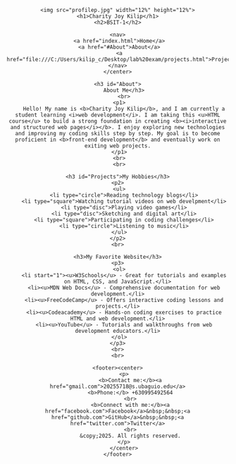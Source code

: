 <!DOCTYPE html>
<html><center>
    <title>Laboratory Exam - Charity Joy Kilip</title>

    <img src="profilep.jpg" width="12%" height="12%">
    <h1>Charity Joy Kilip</h1>
    <h2>BSIT-1</h2>

    <nav>
     <a href="index.html">Home</a>
     <a href="#About">About</a>
     <a href="file:///C:/Users/kilip_c/Desktop/lab%20exam/projects.html">Project</a>
    </nav>
    </center>

    <h3 id="About">
        About Me</h3>
        <br>
     <p1>
        Hello! My name is <b>Charity Joy Kilip</b>, and I am currently a student learning <i>web development</i>. I am taking this <u>HTML course</u> to build a strong foundation in creating <b><i>interactive and structured web pages</i></b>. I enjoy exploring new technologies and improving my coding skills step by step. My goal is to become proficient in <b>front-end development</b> and eventually work on exiting web projects.
     </p1>
     <br>
     <br>

    <h3 id="Projects">My Hobbies</h3>
    <p2>
     <ul>
        <li type="circle">Reading technology blogs</li>
        <li type="square">Watching tutorial videos on web develpment</li>
        <li type="disc">Playing video games</li>
        <li type="disc">Sketching and digital art</li>
        <li type="square">Participating in coding challenges</li>
        <li type="circle">Listening to music</li>
     </ul>
    </p2>
    <br>

    <h3>My Favorite Website</h3>
    <p3>
     <ol>
        <li start="1"><u>W3Schools</u> - Great for tutorials and examples on HTML, CSS, and JavaScript.</li>
        <li><u>MDN Web Docs</u> - Comprehensive documentation for web development.</li>
        <li><u>FreeCodeCamp</u> - Offers interactive coding lessons and projects.</li>
        <li><u>Codeacademy</u> - Hands-on coding exercises to practice HTML and web development.</li>
        <li><u>YouTube</u> - Tutorials and walkthroughs from web development educators.</li>
     </ol>
    </p3>
    <br>
    <br>

    <footer><center>
        <p>
            <b>Contact me:</b><a href="gmail.com">20255718@s.ubaguio.edu</a>
            <b>Phone:</b> +630995492564
            <br>
            <b>Connect with me:</b><a href="facebook.com">Facebook</a>&nbsp;&nbsp;<a href="github.com">GitHub</a>&nbsp;&nbsp;<a href="twitter.com">Twitter</a>
            <br>
            &copy;2025. All rights reserved.
        </p>
        </center>
    </footer>

</html>
